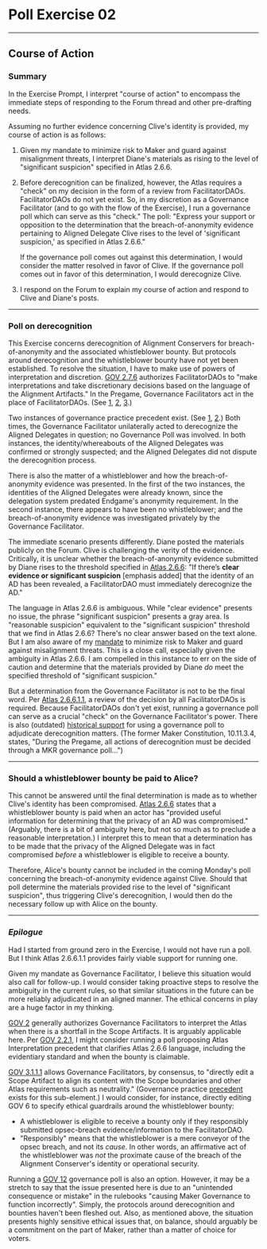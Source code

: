 # Poll Exercise 02

---

## Course of Action

### Summary

In the Exercise Prompt, I interpret "course of action" to encompass the immediate steps of responding to the Forum thread and other pre-drafting needs.

Assuming no further evidence concerning Clive's identity is provided, my course of action is as follows:

1. Given my mandate to minimize risk to Maker and guard against misalignment threats, I interpret Diane's materials as rising to the level of "significant suspicion" specified in Atlas 2.6.6.

2. Before derecognition can be finalized, however, the Atlas requires a "check" on my decision in the form of a review from FacilitatorDAOs. FacilitatorDAOs do not yet exist. So, in my discretion as a Governance Facilitator (and to go with the flow of the Exercise), I run a governance poll which can serve as this "check." The poll: "Express your support or opposition to the determination that the breach-of-anonymity evidence pertaining to Aligned Delegate Clive rises to the level of 'significant suspicion,' as specified in Atlas 2.6.6."

   If the governance poll comes out against this determination, I would consider the matter resolved in favor of Clive. If the governance poll comes out in favor of this determination, I would derecognize Clive.

3. I respond on the Forum to explain my course of action and respond to Clive and Diane's posts.

---

### Poll on derecognition

This Exercise concerns derecognition of Alignment Conservers for breach-of-anonymity and the associated whistleblower bounty. But protocols around derecognition and the whistleblower bounty have not yet been established. To resolve the situation, I have to make use of powers of interpretation and discretion. [GOV 2.7.6](https://mips.makerdao.com/mips/details/MIP101#2-7-6-decision-making-powers-of-facilitatordaos) authorizes FacilitatorDAOs to "make interpretations and take discretionary decisions based on the language of the Alignment Artifacts." In the Pregame, Governance Facilitators act in the place of FacilitatorDAOs. (See [1](https://mips.makerdao.com/mips/details/MIP113#7-facilitatordaos-and-facilitators), [2](https://mips.makerdao.com/mips/details/MIP113#7-1-active-facilitators), [3](http://forum.makerdao.com/t/governance-scope-actions-pertaining-to-delegates-in-light-of-mip102c2-sp7-approval/20946).) 

Two instances of governance practice precedent exist. (See [1](http://forum.makerdao.com/t/governance-scope-actions-pertaining-to-delegates-in-light-of-mip102c2-sp7-approval/20946), [2](http://forum.makerdao.com/t/notice-aligned-delegate-derecognition-and-avc-member-warning/21099).) Both times, the Governance Facilitator unilaterally acted to derecognize the Aligned Delegates in question; no Governance Poll was involved. In both instances, the identity/whereabouts of the Aligned Delegates was confirmed or strongly suspected; and the Aligned Delegates did not dispute the derecognition process. 

There is also the matter of a whistleblower and how the breach-of-anonymity evidence was presented. In the first of the two instances, the identities of the Aligned Delegates were already known, since the delegation system predated Endgame's anonymity requirement. In the second instance, there appears to have been no whistleblower; and the breach-of-anonymity evidence was investigated privately by the Governance Facilitator.

The immediate scenario presents differently. Diane posted the materials publicly on the Forum. Clive is challenging the verity of the evidence. Critically, it is unclear whether the breach-of-anonymity evidence submitted by Diane rises to the threshold specified in [Atlas 2.6.6](https://mips.makerdao.com/mips/details/MIP101#2-6-6-aligned-delegate-privacy): "If there’s **clear evidence or significant suspicion** [emphasis added] that the identity of an AD has been revealed, a FacilitatorDAO must immediately derecognize the AD." 

The language in Atlas 2.6.6 is ambiguous. While "clear evidence" presents no issue, the phrase "significant suspicion" presents a gray area. Is "reasonable suspicion" equivalent to the "significant suspicion" threshold that we find in Atlas 2.6.6? There's no clear answer based on the text alone. But I am also aware of my [mandate](https://mips.makerdao.com/mips/details/MIP999#2-4-2-alignment-conservers-eligibility-requirements) to minimize risk to Maker and guard against misalignment threats. This is a close call, especially given the ambiguity in Atlas 2.6.6. I am compelled in this instance to err on the side of caution and determine that the materials provided by Diane *do* meet the specified threshold of "significant suspicion."

But a determination from the Governance Facilitator is not to be the final word. Per [Atlas 2.6.6.1.1](https://mips.makerdao.com/mips/details/MIP101#2-6-6-1-1), a review of the decision by all FacilitatorDAOs is required. Because FacilitatorDAOs don't yet exist, running a governance poll can serve as a crucial "check" on the Governance Facilitator's power. There is also (outdated) [historical support](https://forum.makerdao.com/t/mip102c2-sp2-mip-amendment-subproposals/20016/19#h-1011-constitutional-boundaries-of-the-arbitration-scope-framework-67) for using a governance poll to adjudicate derecognition matters. (The former Maker Constitution, 10.11.3.4, states, "During the Pregame, all actions of derecognition must be decided through a MKR governance poll...")

---

### Should a whistleblower bounty be paid to Alice?

This cannot be answered until the final determination is made as to whether Clive's identity has been compromised. [Atlas 2.6.6](https://mips.makerdao.com/mips/details/MIP101#2-6-6-aligned-delegate-privacy) states that a whistleblower bounty is paid when an actor has "provided useful information for determining that the privacy of an AD was compromised." (Arguably, there is a bit of ambiguity here, but not so much as to preclude a reasonable interpretation.) I interpret this to mean that a determination has to be made that the privacy of the Aligned Delegate was in fact compromised *before* a whistleblower is eligible to receive a bounty. 

Therefore, Alice's bounty cannot be included in the coming Monday's poll concerning the breach-of-anonymity evidence against Clive. Should that poll determine the materials provided rise to the level of "significant suspicion", thus triggering Clive's derecognition, I would then do the necessary follow up with Alice on the bounty.

---

### *Epilogue*

Had I started from ground zero in the Exercise, I would not have run a poll. But I think Atlas 2.6.6.1.1 provides fairly viable support for running one. 

Given my mandate as Governance Facilitator, I believe this situation would also call for follow-up. I would consider taking proactive steps to resolve the ambiguity in the current rules, so that similar situations in the future can be more reliably adjudicated in an aligned manner. The ethical concerns in play are a huge factor in my thinking.

[GOV 2](https://mips.makerdao.com/mips/details/MIP113#2-atlas-immutable-alignment-artifact) generally authorizes Governance Facilitators to interpret the Atlas when there is a shortfall in the Scope Artifacts. It is arguably applicable here. Per [GOV 2.2.1](https://mips.makerdao.com/mips/details/MIP113#2-2-1), I might consider running a poll proposing Atlas Interpretation precedent that clarifies Atlas 2.6.6 language, including the evidentiary standard and when the bounty is claimable. 

[GOV 3.1.1.1](https://mips.makerdao.com/mips/details/MIP113#3-1-1-1) allows Governance Facilitators, by consensus, to "directly edit a Scope Artifact to align its content with the Scope boundaries and other Atlas requirements such as neutrality." (Governance practice [precedent](http://forum.makerdao.com/t/notice-aligned-delegate-derecognition-and-avc-member-warning/21099) exists for this sub-element.) I would consider, for instance, directly editing GOV 6 to specify ethical guardrails around the whistleblower bounty:

- A whistleblower is eligible to receive a bounty only if they responsibly submitted opsec-breach evidence/information to the FacilitatorDAO. 
- "Responsibly" means that the whistleblower is a mere conveyor of the opsec breach, and not its *cause*. In other words, an affirmative act of the whistleblower was *not* the proximate cause of the breach of the Alignment Conserver's identity or operational security.

Running a [GOV 12](https://mips.makerdao.com/mips/details/MIP113#12-1-bootstrapping-governance-votes) governance poll is also an option. However, it may be a stretch to say that the issue presented here is due to an "unintended consequence or mistake" in the rulebooks "causing Maker Governance to function incorrectly". Simply, the protocols around derecognition and bounties haven't been fleshed out. Also, as mentioned above, the situation presents highly sensitive ethical issues that, on balance, should arguably be a commitment on the part of Maker, rather than a matter of choice for voters. 

